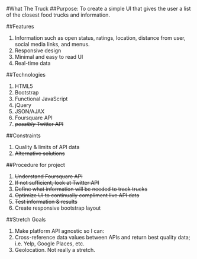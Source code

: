 #What The Truck
##Purpose:
To create a simple UI that gives the user a list of the closest food trucks and information.

##Features
1. Information such as open status, ratings, location, distance from user, social media links, and menus.
1. Responsive design
1. Minimal and easy to read UI
1. Real-time data

##Technologies
1. HTML5
1. Bootstrap
1. Functional JavaScript
1. jQuery
1. JSON/AJAX
1. Foursquare API
1. ~~*possibly* Twitter API~~

##Constraints
1. Quality & limits of API data
1. ~~Alternative solutions~~

##Procedure for project
1. ~~Understand Foursquare API~~
1. ~~If not sufficient, look at Twitter API~~
1. ~~Define what information will be needed to track trucks~~
1. ~~Optimize UI to continually compliment live API data~~
1. ~~Test information & results~~
1. Create responsive bootstrap layout

##Stretch Goals
1. Make platform API agnostic so I can:
1. Cross-reference data values between APIs and return best quality data; i.e. Yelp, Google Places, etc.
1. Geolocation. Not really a stretch.
